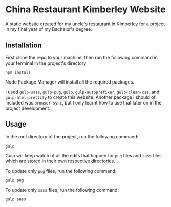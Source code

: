 # China Restaurant Kimberley Website

A static website created for my uncle's restaurant in Kimberley for a project in my final year of my Bachelor's degree.

## Installation

First clone the repo to your machine, then run the following command in your terminal in the project's directory

    npm install

Node Package Manager will install all the required packages.

I used `gulp-sass`, `gulp-pug`, `gulp`, `gulp-autoprefixer`, `gulp-clean-css`, and `gulp-html-prettify` to create this website. Another package I should of included was `browser-sync`, but I only learnt how to use that later on in the project development.

## Usage

In the root directory of the project, run the following command:

    gulp

Gulp will keep watch of all the edits that happen for `pug` files and `sass` files which are stored in their own respective directories.

To update only `pug` files, run the following command:

    gulp pug

To update only `sass` files, run the following command:

    gulp sass
